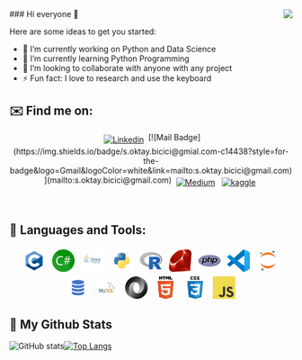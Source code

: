 <img align='right' src="https://github-readme-stats.vercel.app/api?username=cobanov&show_icons=true">
### Hi everyone 👋

Here are some ideas to get you started:

- 🔭 I’m currently working on Python and Data Science
- 🌱 I’m currently learning Python Programming
- 👯 I’m looking to collaborate with anyone with any project
- ⚡ Fun fact: I love to research and use the keyboard

## ✉️ Find me on:

<p align="center">
 <a href="https://linkedin.com/in/sadık-oktay-bicici" target="_blank" rel="noopener noreferrer"> <img src="https://cdn.jsdelivr.net/npm/simple-icons@v3/icons/linkedin.svg" alt="Linkedin" height="40" style="vertical-align:top; margin:4px"></a>
 [![Mail Badge](https://img.shields.io/badge/s.oktay.bicici@gmial.com-c14438?style=for-the-badge&logo=Gmail&logoColor=white&link=mailto:s.oktay.bicici@gmail.com)](mailto:s.oktay.bicici@gmail.com)
  <a href="https://s-oktay-bicici.medium.com/" target="_blank" rel="noopener noreferrer"> <img src="https://media-exp1.licdn.com/dms/image/C4D0BAQEv0xgEe3MJ2w/company-logo_200_200/0/1602698792035?e=2159024400&v=beta&t=Wm8Ot9y3NUE2ykeQeTOBZXGIFwR2dullMAVyZbCbJ4Q" alt="Medium" height="40" style="vertical-align:top; margin:4px"></a>
 <a href="https://www.kaggle.com/sadkoktaybicici" target="_blank" rel="noopener noreferrer"> <img src="https://cdn.jsdelivr.net/npm/simple-icons@3.0.1/icons/kaggle.svg" alt="kaggle" height="40" style="vertical-align:top; margin:4px"></a>
</p>
<br />

## 🧰 Languages and Tools:
<p align="center">
<img src="https://raw.githubusercontent.com/github/explore/80688e429a7d4ef2fca1e82350fe8e3517d3494d/topics/c/c.png" alt="C" height="40" style="vertical-align:top; margin:4px">
 <img src="https://raw.githubusercontent.com/github/explore/80688e429a7d4ef2fca1e82350fe8e3517d3494d/topics/csharp/csharp.png" alt="C-Sharp" height="40" style="vertical-align:top; margin:4px">
 <img src="https://raw.githubusercontent.com/github/explore/80688e429a7d4ef2fca1e82350fe8e3517d3494d/topics/java/java.png" alt="java" height="40" style="vertical-align:top; margin:4px">
<img src="https://raw.githubusercontent.com/github/explore/80688e429a7d4ef2fca1e82350fe8e3517d3494d/topics/python/python.png" alt="Python" height="40" style="vertical-align:top; margin:4px">
<img src="https://raw.githubusercontent.com/github/explore/80688e429a7d4ef2fca1e82350fe8e3517d3494d/topics/r/r.png" alt="R" height="40" style="vertical-align:top; margin:4px">
<img src="https://raw.githubusercontent.com/github/explore/80688e429a7d4ef2fca1e82350fe8e3517d3494d/topics/ruby/ruby.png" alt="Ruby" height="40" style="vertical-align:top; margin:4px">
<img src="https://raw.githubusercontent.com/github/explore/ccc16358ac4530c6a69b1b80c7223cd2744dea83/topics/php/php.png" alt="Php" height="40" style="vertical-align:top; margin:4px">
<img src="https://raw.githubusercontent.com/github/explore/80688e429a7d4ef2fca1e82350fe8e3517d3494d/topics/visual-studio-code/visual-studio-code.png" alt="VS Code" height="40" style="vertical-align:top; margin:4px">
<img src="https://raw.githubusercontent.com/github/explore/80688e429a7d4ef2fca1e82350fe8e3517d3494d/topics/jupyter-notebook/jupyter-notebook.png" alt="Jupyter Notebook" height="40" style="vertical-align:top; margin:4px">
<img src="https://raw.githubusercontent.com/github/explore/80688e429a7d4ef2fca1e82350fe8e3517d3494d/topics/sql/sql.png" alt="SQL" height="40" style="vertical-align:top; margin:4px">
<img src="https://raw.githubusercontent.com/github/explore/80688e429a7d4ef2fca1e82350fe8e3517d3494d/topics/mysql/mysql.png" alt="MySQL" height="40" style="vertical-align:top; margin:4px">
<img src="https://raw.githubusercontent.com/github/explore/80688e429a7d4ef2fca1e82350fe8e3517d3494d/topics/json/json.png" alt="Json" height="40" style="vertical-align:top; margin:4px">
<img src="https://raw.githubusercontent.com/github/explore/80688e429a7d4ef2fca1e82350fe8e3517d3494d/topics/html/html.png" alt="Html" height="40" style="vertical-align:top; margin:4px">
<img src="https://raw.githubusercontent.com/github/explore/80688e429a7d4ef2fca1e82350fe8e3517d3494d/topics/css/css.png" alt="Css" height="40" style="vertical-align:top; margin:4px">
<img src="https://raw.githubusercontent.com/github/explore/80688e429a7d4ef2fca1e82350fe8e3517d3494d/topics/javascript/javascript.png" alt="Jss" height="40" style="vertical-align:top; margin:4px">

  
</p>

## 💬 My Github Stats

![GitHub stats](https://github-readme-stats.vercel.app/api?username=S-OKtay-Bicici&show_icons=true&theme=tokyonight)[![Top Langs](https://github-readme-stats.vercel.app/api/top-langs/?username=S-Oktay-Bicici&theme=tokyonight )](https://github.com/anuraghazra/github-readme-stats)
